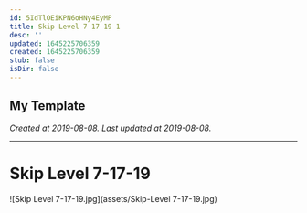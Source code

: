 ```yaml
---
id: 5IdTlOEiKPN6oHNy4EyMP
title: Skip Level 7 17 19 1
desc: ''
updated: 1645225706359
created: 1645225706359
stub: false
isDir: false
---
```

My Template
---

_Created at 2019-08-08._
_Last updated at 2019-08-08._




---

# Skip Level 7-17-19


![Skip Level 7-17-19.jpg](assets/Skip-Level 7-17-19.jpg)

